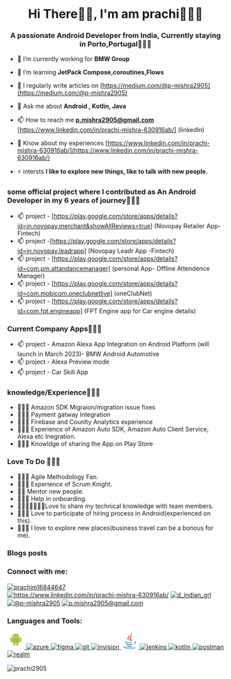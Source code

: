 <h1 align="center">Hi There🙋‍♀️, I'm am prachi👩🏽‍🦱</h1>
<h3 align="center">A passionate Android Developer from India, Currently staying in Porto,Portugal🧘🏽‍♀️ </h3>

- 🔭 I’m currently working for **BMW Group**

- 🌱 I’m learning **JetPack Compose,coroutines,Flows**

- 📝 I regularly write articles on [https://medium.com/@p-mishra2905](https://medium.com/@p-mishra2905)

- 💬 Ask me about **Android , Kotlin, Java**

- 📫 How to reach me **p.mishra2905@gmail.com** [https://www.linkedin.com/in/prachi-mishra-630916ab/] (linkedIn)

- 📄 Know about my experiences [https://www.linkedin.com/in/prachi-mishra-630916ab/](https://www.linkedin.com/in/prachi-mishra-630916ab/)

- ⚡ intersts **I like to explore new things, like to talk with new people.**

### some official project where I contributed as An Android Developer in my 6 years of journey👩🏾‍🏭 
- 📫 project - [https://play.google.com/store/apps/details?id=in.novopay.merchant&showAllReviews=true] (Novopay Retailer App-Fintech)
- 📫 project -[https://play.google.com/store/apps/details?id=in.novopay.leadrapp] (Novopay Leadr App -Fintech)
- 📫 project - [https://play.google.com/store/apps/details?id=com.pm.attandancemanager] (personal App- Offline Attendence Manager)
- 📫 project - [https://play.google.com/store/apps/details?id=com.mobicom.oneclubnetlive] (oneClubNet)
- 📫 project - [https://play.google.com/store/apps/details?id=com.fpt.engineapp] (FPT Engine app for Car engine details)

### Current Company Apps👩🏾‍💻
- 📫 project - Amazon Alexa App Integration on Android Platform (will launch in March 2023)- BMW Android Automotive
- 📫 project -  Alexa Preview mode 
- 📫 project -  Car Skill App 

### knowledge/Experience🦸🏾‍♀️
- 👩🏻‍🚒 Amazon SDK Migraion/migration issue fixes
- 👩🏻‍🚒 Payment gatway Integration
- 👩🏻‍🚒 Firebase and Counlty Analytics experience
- 👩🏻‍🚒 Experience of Amazon Auto SDK, Amazon Auto Client Service, Alexa etc Inegration.
- 👩🏻‍🚒 Knowldge of sharing the App on Play Store

### Love To Do 🤹🏼‍♀️
- 👩🏽‍🏫 Agile Methodology Fan.
- 🧍🏽‍♀️ Experience of Scrum Knight.
- 🙋🏽 Mentor new people.
- 👩🏽‍🦱 Help in onboarding.
- 👭🏾🧑🏾‍🤝‍🧑🏾Love to share my technical knowledge with team members.
- 👩🏽‍⚖️ Love to participate of hiring process in Android(experienced on this).
- 🚴🏾‍♀️ I love to explore new places(business travel can be a bonous for me).


### Blogs posts
<!-- BLOG-POST-LIST:START -->
<!-- BLOG-POST-LIST:END -->

<h3 align="left">Connect with me:</h3>
<p align="left">
<a href="https://twitter.com/prachim16844647" target="blank"><img align="center" src="https://raw.githubusercontent.com/rahuldkjain/github-profile-readme-generator/master/src/images/icons/Social/twitter.svg" alt="prachim16844647" height="30" width="40" /></a>
<a href="https://www.linkedin.com/in/prachi-mishra-630916ab/" target="blank"><img align="center" src="https://raw.githubusercontent.com/rahuldkjain/github-profile-readme-generator/master/src/images/icons/Social/linked-in-alt.svg" alt="https://www.linkedin.com/in/prachi-mishra-630916ab/" height="30" width="40" /></a>
<a href="https://instagram.com/d_indian_grl" target="blank"><img align="center" src="https://raw.githubusercontent.com/rahuldkjain/github-profile-readme-generator/master/src/images/icons/Social/instagram.svg" alt="d_indian_grl" height="30" width="40" /></a>
<a href="https://medium.com/@p-mishra2905" target="blank"><img align="center" src="https://raw.githubusercontent.com/rahuldkjain/github-profile-readme-generator/master/src/images/icons/Social/medium.svg" alt="@p-mishra2905" height="30" width="40" /></a>
<a href="https://www.hackerrank.com/p.mishra2905@gmail.com" target="blank"><img align="center" src="https://raw.githubusercontent.com/rahuldkjain/github-profile-readme-generator/master/src/images/icons/Social/hackerrank.svg" alt="p.mishra2905@gmail.com" height="30" width="40" /></a>
</p>

<h3 align="left">Languages and Tools:</h3>
<p align="left"> <a href="https://developer.android.com" target="_blank" rel="noreferrer"> <img src="https://raw.githubusercontent.com/devicons/devicon/master/icons/android/android-original-wordmark.svg" alt="android" width="40" height="40"/> </a> <a href="https://azure.microsoft.com/en-in/" target="_blank" rel="noreferrer"> <img src="https://www.vectorlogo.zone/logos/microsoft_azure/microsoft_azure-icon.svg" alt="azure" width="40" height="40"/> </a> <a href="https://www.figma.com/" target="_blank" rel="noreferrer"> <img src="https://www.vectorlogo.zone/logos/figma/figma-icon.svg" alt="figma" width="40" height="40"/> </a> <a href="https://git-scm.com/" target="_blank" rel="noreferrer"> <img src="https://www.vectorlogo.zone/logos/git-scm/git-scm-icon.svg" alt="git" width="40" height="40"/> </a> <a href="https://www.invisionapp.com/" target="_blank" rel="noreferrer"> <img src="https://www.vectorlogo.zone/logos/invisionapp/invisionapp-icon.svg" alt="invision" width="40" height="40"/> </a> <a href="https://www.java.com" target="_blank" rel="noreferrer"> <img src="https://raw.githubusercontent.com/devicons/devicon/master/icons/java/java-original.svg" alt="java" width="40" height="40"/> </a> <a href="https://www.jenkins.io" target="_blank" rel="noreferrer"> <img src="https://www.vectorlogo.zone/logos/jenkins/jenkins-icon.svg" alt="jenkins" width="40" height="40"/> </a> <a href="https://kotlinlang.org" target="_blank" rel="noreferrer"> <img src="https://www.vectorlogo.zone/logos/kotlinlang/kotlinlang-icon.svg" alt="kotlin" width="40" height="40"/> </a> <a href="https://postman.com" target="_blank" rel="noreferrer"> <img src="https://www.vectorlogo.zone/logos/getpostman/getpostman-icon.svg" alt="postman" width="40" height="40"/> </a> <a href="https://realm.io/" target="_blank" rel="noreferrer"> <img src="https://raw.githubusercontent.com/bestofjs/bestofjs-webui/8665e8c267a0215f3159df28b33c365198101df5/public/logos/realm.svg" alt="realm" width="40" height="40"/> </a> </p>

<p><img align="center" src="https://github-readme-stats.vercel.app/api/top-langs?username=prachi2905&show_icons=true&locale=en&layout=compact" alt="prachi2905" /></p>

